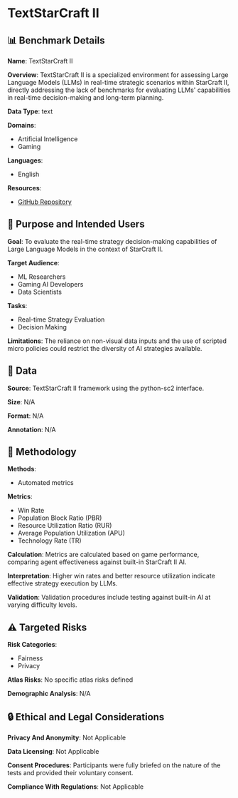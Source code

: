 # TextStarCraft II

## 📊 Benchmark Details

**Name**: TextStarCraft II

**Overview**: TextStarCraft II is a specialized environment for assessing Large Language Models (LLMs) in real-time strategic scenarios within StarCraft II, directly addressing the lack of benchmarks for evaluating LLMs' capabilities in real-time decision-making and long-term planning.

**Data Type**: text

**Domains**:
- Artificial Intelligence
- Gaming

**Languages**:
- English

**Resources**:
- [GitHub Repository](https://github.com/username/repository)

## 🎯 Purpose and Intended Users

**Goal**: To evaluate the real-time strategy decision-making capabilities of Large Language Models in the context of StarCraft II.

**Target Audience**:
- ML Researchers
- Gaming AI Developers
- Data Scientists

**Tasks**:
- Real-time Strategy Evaluation
- Decision Making

**Limitations**: The reliance on non-visual data inputs and the use of scripted micro policies could restrict the diversity of AI strategies available.

## 💾 Data

**Source**: TextStarCraft II framework using the python-sc2 interface.

**Size**: N/A

**Format**: N/A

**Annotation**: N/A

## 🔬 Methodology

**Methods**:
- Automated metrics

**Metrics**:
- Win Rate
- Population Block Ratio (PBR)
- Resource Utilization Ratio (RUR)
- Average Population Utilization (APU)
- Technology Rate (TR)

**Calculation**: Metrics are calculated based on game performance, comparing agent effectiveness against built-in StarCraft II AI.

**Interpretation**: Higher win rates and better resource utilization indicate effective strategy execution by LLMs.

**Validation**: Validation procedures include testing against built-in AI at varying difficulty levels.

## ⚠️ Targeted Risks

**Risk Categories**:
- Fairness
- Privacy

**Atlas Risks**:
No specific atlas risks defined

**Demographic Analysis**: N/A

## 🔒 Ethical and Legal Considerations

**Privacy And Anonymity**: Not Applicable

**Data Licensing**: Not Applicable

**Consent Procedures**: Participants were fully briefed on the nature of the tests and provided their voluntary consent.

**Compliance With Regulations**: Not Applicable
